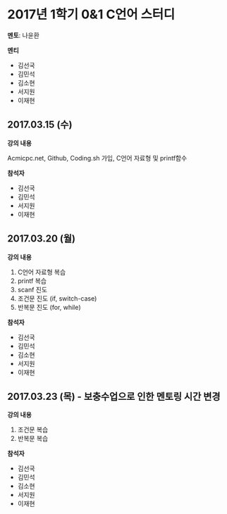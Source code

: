 # 2017년 1학기 0&1 C언어 스터디
**멘토**: 나윤환

**멘티**
* 김선국
* 김민석
* 김소현
* 서지원
* 이재현

## 2017.03.15 (수)
**강의 내용**

Acmicpc.net, Github, Coding.sh 가입, C언어 자료형 및 printf함수

**참석자**
* 김선국
* 김민석
* 서지원
* 이재현

## 2017.03.20 (월)
**강의 내용**

  1. C언어 자료형 복습
  2. printf 복습
  3. scanf 진도
  4. 조건문 진도 (if, switch-case)
  5. 반복문 진도 (for, while)

**참석자**
* 김선국
* 김민석
* 김소현
* 서지원
* 이재현

## 2017.03.23 (목) - 보충수업으로 인한 멘토링 시간 변경
**강의 내용**

  1. 조건문 복습
  2. 반복문 복습

**참석자**
* 김선국
* 김민석
* 김소현
* 서지원
* 이재현
